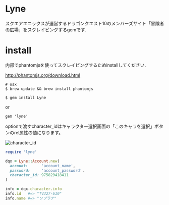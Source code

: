 # Lyne
スクエアエニックスが運営するドラゴンクエスト10のメンバーズサイト「冒険者の広場」をスクレイピングするgemです.

# install

内部でphantomjsを使ってスクレイピングするためinstallしてください.

http://phantomjs.org/download.html

```
# osx
$ brew update && brew install phantomjs
```

```
$ gem install Lyne
```

or

```
gem 'lyne'
```

optionで渡すcharacter_idはキャラクター選択画面の「このキャラを選択」ボタンのrel属性の値になります。

![character_id](http://dl.dropboxusercontent.com/u/92653510/DQ10/charaid.png "character_id")

```ruby
require 'lyne'

dqx = Lyne::Account.new(
  account:      'account_name',
  password:     'account_password',
  character_id: 975829418411
)

info = dqx.character.info
info.id   #=> "TV327-610"
info.name #=> "ソプラナ"
```
